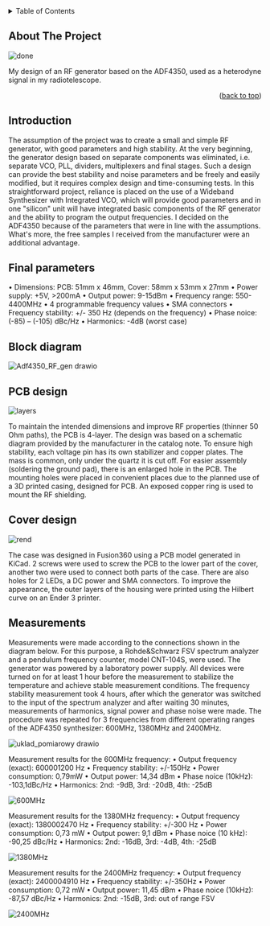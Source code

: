 <!-- TABLE OF CONTENTS -->
<details>
  <summary>Table of Contents</summary>
  <ol>
    <li><a href="#about-the-project">About The Project</a></li>
    <li><a href="#Intruduction">Getting Started</a></li>
    <li><a href="#final parameters">Usage</a></li>
    <li><a href="#block diagram">Roadmap</a></li>
    <li><a href="#PCB design">Contributing</a></li>
    <li><a href="#Cover design">License</a></li>
    <li><a href="#Measurements">Contact</a></li>
  </ol>
</details>



<!-- ABOUT THE PROJECT -->
## About The Project

![done](https://github.com/user-attachments/assets/41e997ae-4e98-4cf5-ba99-e6846f72921f)

My design of an RF generator based on the ADF4350, used as a heterodyne signal in my radiotelescope.

<p align="right">(<a href="#readme-top">back to top</a>)</p>

<!-- GETTING STARTED -->
## Introduction

The assumption of the project was to create a small and simple RF generator, with good parameters and high stability. At the very beginning, the generator design based on separate components was eliminated, i.e. separate VCO, PLL, dividers, multiplexers and final stages. Such a design can provide the best stability and noise parameters and be freely and easily modified, but it requires complex design and time-consuming tests. In this straightforward project, reliance is placed on the use of a Wideband Synthesizer with Integrated VCO, which will provide good parameters and in one "silicon" unit will have integrated basic components of the RF generator and the ability to program the output frequencies. I decided on the ADF4350 because of the parameters that were in line with the assumptions. What's more, the free samples I received from the manufacturer were an additional advantage.

## Final parameters

•	Dimensions: 
PCB: 51mm x 46mm, 
Cover:  58mm x 53mm x 27mm
•	Power supply: +5V, >200mA
•	Output power: 9-15dBm
•	Frequency range: 550-4400MHz
•	4 programmable frequency values
•	SMA connectors
•	Frequency stability: +/- 350 Hz (depends on the frequency)
•	Phase noice: (-85) – (-105) dBc/Hz
•	Harmonics: -4dB (worst case)

## Block diagram

![Adf4350_RF_gen drawio](https://github.com/user-attachments/assets/f219a649-256a-4758-9969-46e661803fcd)

## PCB design

![layers](https://github.com/user-attachments/assets/94284aad-47f5-4887-89cc-dd1d61b8e70b)

To maintain the intended dimensions and improve RF properties (thinner 50 Ohm paths), the PCB is 4-layer.
The design was based on a schematic diagram provided by the manufacturer in the catalog note. To ensure high stability, each voltage pin has its own stabilizer and copper plates. The mass is common, only under the quartz it is cut off. For easier assembly (soldering the ground pad), there is an enlarged hole in the PCB. The mounting holes were placed in convenient places due to the planned use of a 3D printed casing, designed for PCB. An exposed copper ring is used to mount the RF shielding.

## Cover design

![rend](https://github.com/user-attachments/assets/368149ce-528a-4097-9044-21cd6d2c8bd4)

The case was designed in Fusion360 using a PCB model generated in KiCad. 2 screws were used to screw the PCB to the lower part of the cover, another two were used to connect both parts of the case. There are also holes for 2 LEDs, a DC power and SMA connectors. To improve the appearance, the outer layers of the housing were printed using the Hilbert curve on an Ender 3 printer.

## Measurements

Measurements were made according to the connections shown in the diagram below. For this purpose, a Rohde&Schwarz FSV spectrum analyzer and a pendulum frequency counter, model CNT-104S, were used. The generator was powered by a laboratory power supply. All devices were turned on for at least 1 hour before the measurement to stabilize the temperature and achieve stable measurement conditions. The frequency stability measurement took 4 hours, after which the generator was switched to the input of the spectrum analyzer and after waiting 30 minutes, measurements of harmonics, signal power and phase noise were made. The procedure was repeated for 3 frequencies from different operating ranges of the ADF4350 synthesizer: 600MHz, 1380MHz and 2400MHz.

![uklad_pomiarowy drawio](https://github.com/user-attachments/assets/cabe9ea6-f346-4bdc-83a6-e435a6b4c6d0)

Measurement results for the 600MHz frequency:
•	Output frequency (exact): 600001200 Hz
•	Frequency stability: +/-150Hz
•	Power consumption: 0,79mW
•	Output power: 14,34 dBm
•	Phase noice (10kHz): -103,1dBc/Hz
•	Harmonics: 2nd: -9dB, 3rd: -20dB, 4th: -25dB

![600MHz](https://github.com/user-attachments/assets/d889a8a8-285c-4e35-8fce-2a8144298d5f)

Measurement results for the 1380MHz frequency:
•	Output frequency (exact): 1380002470 Hz
•	Frequency stability: +/-300 Hz
•	Power consumption: 0,73 mW
•	Output power: 9,1 dBm
•	Phase noice (10 kHz): -90,25 dBc/Hz
•	Harmonics: 2nd: -16dB, 3rd: -4dB, 4th: -25dB

![1380MHz](https://github.com/user-attachments/assets/35dca320-ed16-426d-aaf7-635185f00db0)

Measurement results for the 2400MHz frequency:
•	Output frequency (exact): 2400004910 Hz
•	Frequency stability: +/-350Hz
•	Power consumption: 0,72 mW 
•	Output power: 11,45 dBm
•	Phase noice (10kHz): -87,57 dBc/Hz
•	Harmonics: 2nd: -15dB, 3rd: out of range FSV

![2400MHz](https://github.com/user-attachments/assets/e77ad9fe-5c1d-4430-828d-54eb03122ea4)
